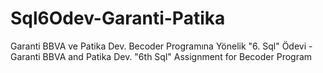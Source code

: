 # Sql6Odev-Garanti-Patika
Garanti BBVA ve Patika Dev. Becoder Programına Yönelik "6. Sql" Ödevi - Garanti BBVA and Patika Dev. "6th Sql" Assignment for Becoder Program
